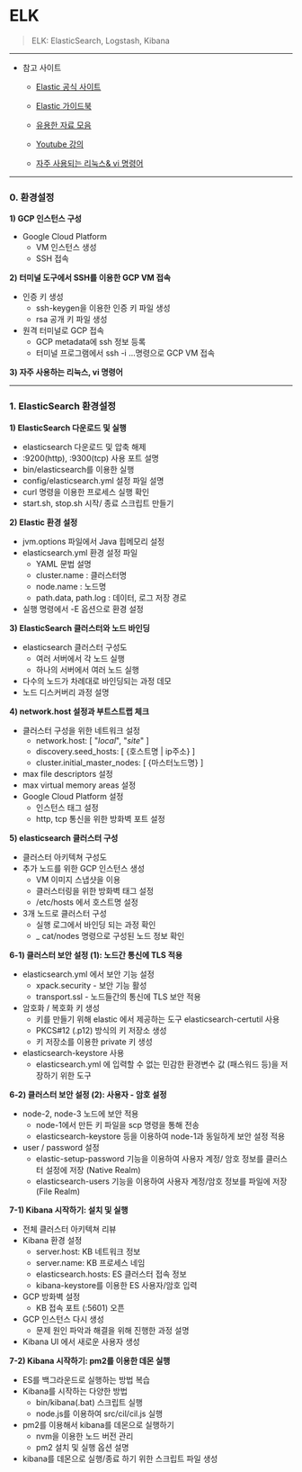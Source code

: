 # ELK

> ELK: ElasticSearch, Logstash, Kibana

---

- 참고 사이트

  - [Elastic 공식 사이트](https://www.elastic.co/kr/elasticsearch/)

  - [Elastic 가이드북](https://esbook.kimjmin.net/)

  - [유용한 자료 모음](https://docs.google.com/document/d/1XJsI2mHlihP8sOKJRn_MgMY4STovOnd4IlaAkwyxbys/edit)

  - [Youtube 강의](https://www.youtube.com/watch?v=Ks0P49B4OsA)

  - [자주 사용되는 리눅스& vi 명령어](https://docs.google.com/document/d/1kv4VlXsF1fMvfZRx-0r7hADNI2Bitx7b9DAdSI0DFCY/edit)

    

---

### 0. 환경설정

**1) GCP 인스턴스 구성**

- Google Cloud Platform
  - VM 인스턴스 생성
  - SSH 접속

**2) 터미널 도구에서 SSH를 이용한 GCP VM 접속**

- 인증 키 생성
  - ssh-keygen을 이용한 인증 키 파일 생성
  - rsa 공개 키 파일 생성
- 원격 터미널로 GCP 접속
  - GCP metadata에 ssh 정보 등록
  - 터미널 프로그램에서 ssh -i ...명령으로 GCP VM 접속

**3) 자주 사용하는 리눅스, vi 명령어**

---

### 1. ElasticSearch 환경설정

**1) ElasticSearch 다운로드 및 실행**

- elasticsearch 다운로드 및 압축 해제
- :9200(http), :9300(tcp) 사용 포트 설명
- bin/elasticsearch를 이용한 실행
- config/elasticsearch.yml 설정 파일 설명
- curl 명령을 이용한 프로세스 실행 확인
- start.sh, stop.sh 시작/ 종료 스크립트 만들기



**2) Elastic 환경 설정**

- jvm.options 파일에서 Java 힙메모리 설정
- elasticsearch.yml 환경 설정 파일
  - YAML 문법 설명
  - cluster.name : 클러스터명
  - node.name : 노드명
  - path.data, path.log : 데이터, 로그 저장 경로
- 실행 명령에서 -E 옵션으로 환경 설정



**3) ElasticSearch 클러스터와 노드 바인딩**

- elasticsearch 클러스터 구성도
  - 여러 서버에서 각 노드 실행
  - 하나의 서버에서 여러 노드 실행
- 다수의 노드가 차례대로 바인딩되는 과정 데모
- 노드 디스커버리 과정 설명



**4) network.host 설정과 부트스트랩 체크**

- 클러스터 구성을 위한 네트워크 설정
  - network.host: [ "_local_", "_site_" ]
  - discovery.seed_hosts: [ {호스트명 | ip주소} ]
  - cluster.initial_master_nodes: [ {마스터노드명} ]
- max file descriptors 설정
- max virtual memory areas 설정
- Google Cloud Platform 설정
  - 인스턴스 태그 설정
  - http, tcp 통신을 위한 방화벽 포트 설정

**5) elasticsearch 클러스터 구성**

- 클러스터 아키텍쳐 구성도
- 추가 노드를 위한 GCP 인스턴스 생성
    - VM 이미지 스냅샷을 이용
    - 클러스터링을 위한 방화벽 태그 설정
    - /etc/hosts 에서 호스트명 설정
- 3개 노드로 클러스터 구성
    - 실행 로그에서 바인딩 되는 과정 확인
    - _ cat/nodes 명령으로 구성된 노드 정보 확인

**6-1) 클러스터 보안 설정 (1): 노드간 통신에 TLS 적용**

- elasticsearch.yml 에서 보안 기능 설정
    - xpack.security - 보안 기능 활성
    - transport.ssl - 노드들간의 통신에 TLS 보안 적용
- 암호화 / 복호화 키 생성
    - 키를 만들기 위해 elastic 에서 제공하는 도구
        elasticsearch-certutil 사용
    - PKCS#12 (.p12) 방식의 키 저장소 생성
    - 키 저장소를 이용한 private 키 생성
- elasticsearch-keystore 사용
    - elasticsearch.yml 에 입력할 수 없는 민감한 환경변수 값 (패스워드 등)을 저장하기 위한 도구


**6-2) 클러스터 보안 설정 (2): 사용자 - 암호 설정**

- node-2, node-3 노드에 보안 적용
    - node-1에서 만든 키 파일을 scp 명령을 통해 전송
    - elasticsearch-keystore 등을 이용하여 node-1과 동일하게 보안 설정 적용
- user / password 설정
    - elastic-setup-password 기능을 이용하여 사용자 계정/ 암호 정보를 클러스터 설정에 저장 (Native Realm)
    - elasticsearch-users 기능을 이용하여 사용자 계정/암호 정보를 파일에 저장 (File Realm)

**7-1) Kibana 시작하기: 설치 및 실행**

- 전체 클러스터 아키텍쳐 리뷰
- Kibana 환경 설정
    - server.host: KB 네트워크 정보
    - server.name: KB 프로세스 네임
    - elasticsearch.hosts: ES 클러스터 접속 정보
    - kibana-keystore를 이용한 ES 사용자/암호 입력
- GCP 방화벽 설정
    - KB 접속 포트 (:5601) 오픈
- GCP 인스턴스 다시 생성
    - 문제 원인 파악과 해결을 위해 진행한 과정 설명
- Kibana UI 에서 새로운 사용자 생성

**7-2) Kibana 시작하기: pm2를 이용한 데몬 실행**

- ES를 백그라운드로 실행하는 방법 복습
- Kibana를 시작하는 다양한 방법
    - bin/kibana(.bat) 스크립트 실행
    - node.js를 이용하여 src/cil/cil.js 실행
- pm2를 이용해서 kibana를 데몬으로 실행하기
    - nvm을 이용한 노드 버전 관리
    - pm2 설치 및 실행 옵션 설명
- kibana를 데몬으로 실행/종료 하기 위한 스크립트 파일 생성



